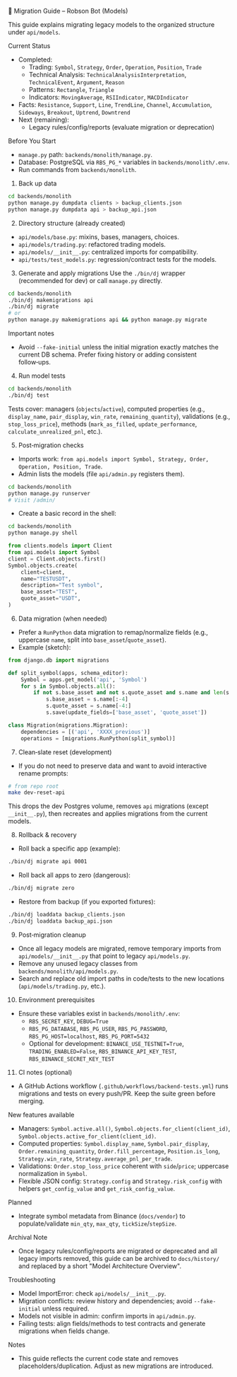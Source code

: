 🚀 Migration Guide – Robson Bot (Models)

This guide explains migrating legacy models to the organized structure under `api/models`.

Current Status
- Completed:
  - Trading: `Symbol`, `Strategy`, `Order`, `Operation`, `Position`, `Trade`
  - Technical Analysis: `TechnicalAnalysisInterpretation`, `TechnicalEvent`, `Argument`, `Reason`
  - Patterns: `Rectangle`, `Triangle`
  - Indicators: `MovingAverage`, `RSIIndicator`, `MACDIndicator`
- Facts: `Resistance`, `Support`, `Line`, `TrendLine`, `Channel`, `Accumulation`, `Sideways`, `Breakout`, `Uptrend`, `Downtrend`
- Next (remaining):
  - Legacy rules/config/reports (evaluate migration or deprecation)

Before You Start
- `manage.py` path: `backends/monolith/manage.py`.
- Database: PostgreSQL via `RBS_PG_*` variables in `backends/monolith/.env`.
- Run commands from `backends/monolith`.

1) Back up data
```bash
cd backends/monolith
python manage.py dumpdata clients > backup_clients.json
python manage.py dumpdata api > backup_api.json
```

2) Directory structure (already created)
- `api/models/base.py`: mixins, bases, managers, choices.
- `api/models/trading.py`: refactored trading models.
- `api/models/__init__.py`: centralized imports for compatibility.
- `api/tests/test_models.py`: regression/contract tests for the models.

3) Generate and apply migrations
Use the `./bin/dj` wrapper (recommended for dev) or call `manage.py` directly.
```bash
cd backends/monolith
./bin/dj makemigrations api
./bin/dj migrate
# or
python manage.py makemigrations api && python manage.py migrate
```
Important notes
- Avoid `--fake-initial` unless the initial migration exactly matches the current DB schema. Prefer fixing history or adding consistent follow‑ups.

4) Run model tests
```bash
cd backends/monolith
./bin/dj test
```
Tests cover: managers (`objects`/`active`), computed properties (e.g., `display_name`, `pair_display`, `win_rate`, `remaining_quantity`), validations (e.g., `stop_loss_price`), methods (`mark_as_filled`, `update_performance`, `calculate_unrealized_pnl`, etc.).

5) Post‑migration checks
- Imports work: `from api.models import Symbol, Strategy, Order, Operation, Position, Trade`.
- Admin lists the models (file `api/admin.py` registers them).
```bash
cd backends/monolith
python manage.py runserver
# Visit /admin/
```
- Create a basic record in the shell:
```bash
cd backends/monolith
python manage.py shell
```
```python
from clients.models import Client
from api.models import Symbol
client = Client.objects.first()
Symbol.objects.create(
    client=client,
    name="TESTUSDT",
    description="Test symbol",
    base_asset="TEST",
    quote_asset="USDT",
)
```

6) Data migration (when needed)
- Prefer a `RunPython` data migration to remap/normalize fields (e.g., uppercase `name`, split into `base_asset`/`quote_asset`).
- Example (sketch):
```python
from django.db import migrations

def split_symbol(apps, schema_editor):
    Symbol = apps.get_model('api', 'Symbol')
    for s in Symbol.objects.all():
        if not s.base_asset and not s.quote_asset and s.name and len(s.name) > 3:
            s.base_asset = s.name[:-4]
            s.quote_asset = s.name[-4:]
            s.save(update_fields=['base_asset', 'quote_asset'])

class Migration(migrations.Migration):
    dependencies = [('api', 'XXXX_previous')]
    operations = [migrations.RunPython(split_symbol)]
```

7) Clean‑slate reset (development)
- If you do not need to preserve data and want to avoid interactive rename prompts:
```bash
# from repo root
make dev-reset-api
```
This drops the dev Postgres volume, removes `api` migrations (except `__init__.py`), then recreates and applies migrations from the current models.

8) Rollback & recovery
- Roll back a specific app (example):
```bash
./bin/dj migrate api 0001
```
- Roll back all apps to zero (dangerous):
```bash
./bin/dj migrate zero
```
- Restore from backup (if you exported fixtures):
```bash
./bin/dj loaddata backup_clients.json
./bin/dj loaddata backup_api.json
```

9) Post‑migration cleanup
- Once all legacy models are migrated, remove temporary imports from `api/models/__init__.py` that point to legacy `api/models.py`.
- Remove any unused legacy classes from `backends/monolith/api/models.py`.
- Search and replace old import paths in code/tests to the new locations (`api/models/trading.py`, etc.).

10) Environment prerequisites
- Ensure these variables exist in `backends/monolith/.env`:
  - `RBS_SECRET_KEY`, `DEBUG=True`
  - `RBS_PG_DATABASE`, `RBS_PG_USER`, `RBS_PG_PASSWORD`, `RBS_PG_HOST=localhost`, `RBS_PG_PORT=5432`
  - Optional for development: `BINANCE_USE_TESTNET=True`, `TRADING_ENABLED=False`, `RBS_BINANCE_API_KEY_TEST`, `RBS_BINANCE_SECRET_KEY_TEST`

11) CI notes (optional)
- A GitHub Actions workflow (`.github/workflows/backend-tests.yml`) runs migrations and tests on every push/PR. Keep the suite green before merging.

New features available
- Managers: `Symbol.active.all()`, `Symbol.objects.for_client(client_id)`, `Symbol.objects.active_for_client(client_id)`.
- Computed properties: `Symbol.display_name`, `Symbol.pair_display`, `Order.remaining_quantity`, `Order.fill_percentage`, `Position.is_long`, `Strategy.win_rate`, `Strategy.average_pnl_per_trade`.
- Validations: `Order.stop_loss_price` coherent with `side`/`price`; uppercase normalization in `Symbol`.
- Flexible JSON config: `Strategy.config` and `Strategy.risk_config` with helpers `get_config_value` and `get_risk_config_value`.

Planned
- Integrate symbol metadata from Binance (`docs/vendor`) to populate/validate `min_qty`, `max_qty`, `tickSize`/`stepSize`.

Archival Note
- Once legacy rules/config/reports are migrated or deprecated and all legacy imports removed,
  this guide can be archived to `docs/history/` and replaced by a short "Model Architecture Overview".

Troubleshooting
- Model ImportError: check `api/models/__init__.py`.
- Migration conflicts: review history and dependencies; avoid `--fake-initial` unless required.
- Models not visible in admin: confirm imports in `api/admin.py`.
- Failing tests: align fields/methods to test contracts and generate migrations when fields change.

Notes
- This guide reflects the current code state and removes placeholders/duplication. Adjust as new migrations are introduced.

